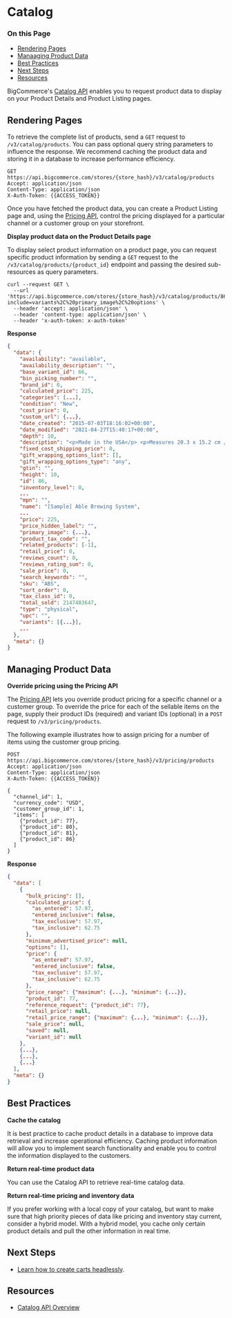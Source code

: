 # Catalog

<div class="otp" id="no-index">

### On this Page	
- [Rendering Pages](#rendering-pages)
- [Manaaging Product Data](#managing-product-data)
- [Best Practices](#best-practices)
- [Next Steps](#next-steps)
- [Resources](#resources)

</div>


BigCommerce's [Catalog API](https://developer.bigcommerce.com/api-reference/catalog/catalog-api) enables you to request product data to display on your Product Details and Product Listing pages.

## Rendering Pages

To retrieve the complete list of products, send a `GET` request to `/v3/catalog/products`. You can pass optional query string parameters to influence the response. We recommend caching the product data and storing it in a database to increase performance efficiency.

```http
GET https://api.bigcommerce.com/stores/{store_hash}/v3/catalog/products
Accept: application/json
Content-Type: application/json
X-Auth-Token: {{ACCESS_TOKEN}}

``` 

Once you have fetched the product data, you can create a Product Listing page and, using the [Pricing API](https://developer.bigcommerce.com/api-reference/store-management/pricing), control the pricing displayed for a particular channel or a customer group on your storefront.

**Display product data on the Product Details page**

To display select product information on a product page, you can request specific product information by sending a `GET` request to the `/v3/catalog/products/{product_id}` endpoint and passing the desired sub-resources as query parameters.

```shell
curl --request GET \
  --url 'https://api.bigcommerce.com/stores/{store_hash}/v3/catalog/products/86?include=variants%2C%20primary_image%2C%20options' \
  --header 'accept: application/json' \
  --header 'content-type: application/json' \
  --header 'x-auth-token: x-auth-token'
```
**Response**

```json
{
  "data": {
    "availability": "available",
    "availability_description": "",
    "base_variant_id": 66,
    "bin_picking_number": "",
    "brand_id": 0,
    "calculated_price": 225,
    "categories": [...],
    "condition": "New",
    "cost_price": 0,
    "custom_url": {...},
    "date_created": "2015-07-03T18:16:02+00:00",
    "date_modified": "2021-04-27T15:40:17+00:00",
    "depth": 10,
    "description": "<p>Made in the USA</p> <p>Measures 20.3 x 15.2 cm / 8 in x 6 in</p> <p>Capacity 946 ml / 32 oz.</p>",
    "fixed_cost_shipping_price": 0,
    "gift_wrapping_options_list": [],
    "gift_wrapping_options_type": "any",
    "gtin": "",
    "height": 10,
    "id": 86,
    "inventory_level": 0,
    ...
    "mpn": "",
    "name": "[Sample] Able Brewing System",
    ...
    "price": 225,
    "price_hidden_label": "",
    "primary_image": {...},
    "product_tax_code": "",
    "related_products": [-1],
    "retail_price": 0,
    "reviews_count": 0,
    "reviews_rating_sum": 0,
    "sale_price": 0,
    "search_keywords": "",
    "sku": "ABS",
    "sort_order": 0,
    "tax_class_id": 0,
    "total_sold": 2147483647,
    "type": "physical",
    "upc": "",
    "variants": [{...}],
    ...
  },
  "meta": {}
}
```

## Managing Product Data

**Override pricing using the Pricing API**

The [Pricing API](https://developer.bigcommerce.com/api-reference/store-management/pricing) lets you override product pricing for a specific channel or a customer group. To override the price for each of the sellable items on the page, supply their product IDs (required) and variant IDs (optional) in a `POST` request to `/v3/pricing/products`.

The following example illustrates how to assign pricing for a number of items using the customer group pricing.

```http
POST https://api.bigcommerce.com/stores/{store_hash}/v3/pricing/products
Accept: application/json
Content-Type: application/json
X-Auth-Token: {{ACCESS_TOKEN}}

{
  "channel_id": 1,
  "currency_code": "USD",
  "customer_group_id": 1,
  "items": [
    {"product_id": 77},
    {"product_id": 80},
    {"product_id": 81},
    {"product_id": 86}
  ]
}
```

**Response**

```json
{
  "data": [
    {
      "bulk_pricing": [],
      "calculated_price": {
        "as_entered": 57.97,
        "entered_inclusive": false,
        "tax_exclusive": 57.97,
        "tax_inclusive": 62.75
      },
      "minimum_advertised_price": null,
      "options": [],
      "price": {
        "as_entered": 57.97,
        "entered_inclusive": false,
        "tax_exclusive": 57.97,
        "tax_inclusive": 62.75
      },
      "price_range": {"maximum": {...}, "minimum": {...}},
      "product_id": 77,
      "reference_request": {"product_id": 77},
      "retail_price": null,
      "retail_price_range": {"maximum": {...}, "minimum": {...}},
      "sale_price": null,
      "saved": null,
      "variant_id": null
    },
    {...},
    {...},
    {...}
  ],
  "meta": {}
}
```

## Best Practices

**Cache the catalog**

It is best practice to cache product details in a database to improve data retrieval and increase operational efficiency. Caching product information will allow you to implement search functionality and enable you to control the information displayed to the customers. 

**Return real-time product data**

You can use the Catalog API to retrieve real-time catalog data. 

**Return real-time pricing and inventory data**

If you prefer working with a local copy of your catalog, but want to make sure that high priority pieces of data like pricing and inventory stay current, consider a hybrid model. With a hybrid model, you cache only certain product details and pull the other information in real time.

## Next Steps
* [Learn how to create carts headlessly]().

## Resources
* [Catalog API Overview](https://developer.bigcommerce.com/api-docs/store-management/catalog/catalog-overview)